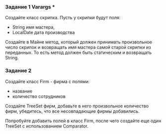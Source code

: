 ### Задание 1 Varargs *
Создайте класс скрипка. Пусть у скрипки будут поля:
- String имя мастера,
- LocalDate дата производства

Создайте в Майне метод, который должен принимать произвольное число скрипок и возвращать имя мастера самой старой скрипки из переданных.
То есть метод должен быть статическим и возвращать String.

### Задание 2
Создайте класс Firm - фирма c полями:
- название
- количество сотрудников
  
Создайте TreeSet фирм, добавьте в него произвольное количество фирм,
убедитесь, что все несовпадающие фирмы добавились.

Попробуйте добавить полей в класс Firm, после чего создайте 
еще один TreeSet с использованием Comparator.

